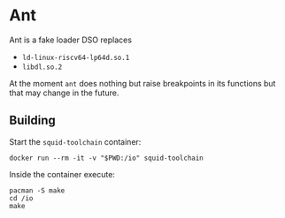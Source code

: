 # Ant

Ant is a fake loader DSO replaces
- `ld-linux-riscv64-lp64d.so.1`
- `libdl.so.2`

At the moment `ant` does nothing but raise breakpoints in its functions
but that may change in the future.

## Building
Start the `squid-toolchain` container:
```
docker run --rm -it -v "$PWD:/io" squid-toolchain
```

Inside the container execute:
```
pacman -S make
cd /io
make
```

